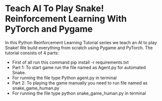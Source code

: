 # Teach AI To Play Snake! Reinforcement Learning With PyTorch and Pygame

In this Python Reinforcement Learning Tutorial series we teach an AI to play Snake! We build everything from scratch using Pygame and PyTorch. The tutorial consists of 4 parts:




- First of all run this command pip install -r requirements.txt
- Part 1: To start game run the file named as Agent.py for automated Snake.
- For running the file type Python agent.py in terminal
- Part 2: To playing the game manually you need to run file named as snake_game_human.py
- For running the file type python snake_game_human.py in terminal  

<!-- - Part 3: Implement the agent that controls the game.
- Part 4: Implement the neural network to predict the moves and train it. -->
